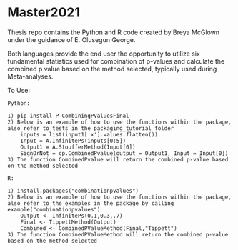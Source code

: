 # Master2021

Thesis repo contains the Python and R code created by Breya McGlown under the guidance of E. Olusegun George.

Both languages provide the end user the opportunity to utilize six fundamental statistics used for combination of p-values and calculate the combined p value based on the method selected, typically used during Meta-analyses.

To Use: 

    Python: 
    
    1) pip install P-CombiningPValuesFinal
    2) Below is an example of how to use the functions within the package, also refer to tests in the packaging_tutorial folder
        inputs = list(input1['x'].values.flatten())
        Input = A.InfinitePs(inputs[0:5])
        Output1 = A.StoufferMethod(Input[0])
        SignOrNot = cp.CombinedPvalue(output = Output1, Input = Input[0])
    3) The function CombinedPvalue will return the combined p-value based on the method selected
    
    R: 

    1) install.packages("combinationpvalues")
    2) Below is an example of how to use the functions within the package, also refer to the examples in the package by calling example("combinationpvalues")
        Output <- InfinitePs(0.1,0.3,.7)
        Final <- TippettMethod(Output)
        Combined <- CombinedPValueMethod(Final,"Tippett")
    3) The function CombinedPValueMethod will return the combined p-value based on the method selected

